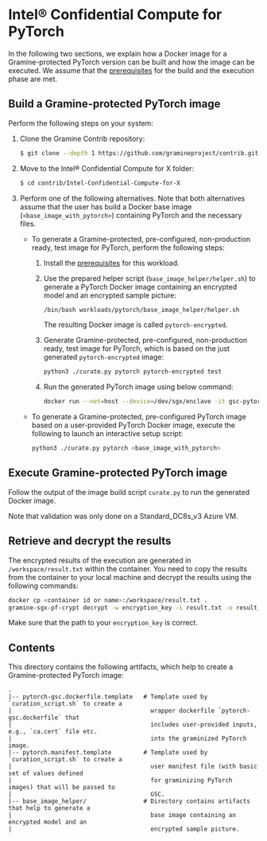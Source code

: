 # Intel® Confidential Compute for PyTorch

In the following two sections, we explain how a Docker image for a Gramine-protected PyTorch version
can be built and how the image can be executed.
We assume that the [prerequisites](https://github.com/gramineproject/contrib/tree/master/Intel-Confidential-Compute-for-X/README.md)
for the build and the execution phase are met.


## Build a Gramine-protected PyTorch image

Perform the following steps on your system:

1. Clone the Gramine Contrib repository:
    ```sh
    $ git clone --depth 1 https://github.com/gramineproject/contrib.git
    ```

2. Move to the Intel® Confidential Compute for X folder:
    ```sh
    $ cd contrib/Intel-Confidential-Compute-for-X
    ```

3. Perform one of the following alternatives.
    Note that both alternatives assume that the user has build a Docker base image
    (`<base_image_with_pytorch>`) containing PyTorch and the necessary files.

    - To generate a Gramine-protected, pre-configured, non-production ready, test image for PyTorch,
        perform the following steps:

        1. Install the [prerequisites](base_image_helper/README.md#prerequisites)
            for this workload.

        2. Use the prepared helper script (`base_image_helper/helper.sh`) to generate a PyTorch
            Docker image containing an encrypted model and an encrypted sample picture:
            ```sh
            /bin/bash workloads/pytorch/base_image_helper/helper.sh
            ```
            The resulting Docker image is called `pytorch-encrypted`.

        3. Generate Gramine-protected, pre-configured, non-production ready, test image for
            PyTorch, which is based on the just generated `pytorch-encrypted` image:
            ```sh
            python3 ./curate.py pytorch pytorch-encrypted test
            ```

        4. Run the generated PyTorch image using below command:
            ```sh
            docker run --net=host --device=/dev/sgx/enclave -it gsc-pytorch-encrypted
            ```

    - To generate a Gramine-protected, pre-configured PyTorch image based on a user-provided PyTorch
        Docker image, execute the following to launch an interactive setup script:
        ```sh
        python3 ./curate.py pytorch <base_image_with_pytorch>
        ```


## Execute Gramine-protected PyTorch image

Follow the output of the image build script `curate.py` to run the generated Docker image.

Note that validation was only done on a Standard_DC8s_v3 Azure VM.


## Retrieve and decrypt the results

The encrypted results of the execution are generated in `/workspace/result.txt` within the
container.
You need to copy the results from the container to your local machine and decrypt the results using
the following commands:
```sh
docker cp <container id or name>:/workspace/result.txt .
gramine-sgx-pf-crypt decrypt -w encryption_key -i result.txt -o result_plaintext.txt
```
Make sure that the path to your `encryption_key` is correct.


## Contents

This directory contains the following artifacts, which help to create a Gramine-protected PyTorch
image:

    .
    |-- pytorch-gsc.dockerfile.template   # Template used by `curation_script.sh` to create a
    |                                       wrapper dockerfile `pytorch-gsc.dockerfile` that
    |                                       includes user-provided inputs, e.g., `ca.cert` file etc.
    |                                       into the graminized PyTorch image.
    |-- pytorch.manifest.template         # Template used by `curation_script.sh` to create a
    |                                       user manifest file (with basic set of values defined
    |                                       for graminizing PyTorch images) that will be passed to
    |                                       GSC.
    |-- base_image_helper/                # Directory contains artifacts that help to generate a
    |                                       base image containing an encrypted model and an
    |                                       encrypted sample picture.
